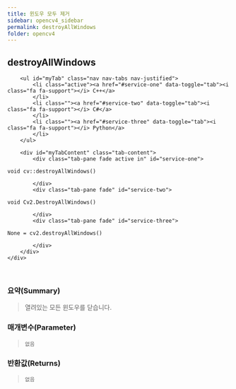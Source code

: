 ```yaml
---
title: 윈도우 모두 제거
sidebar: opencv4_sidebar
permalink: destroyAllWindows
folder: opencv4
---
```


<div class="row">
    <div class="col-lg-12">
        <h2 class="page-header">destroyAllWindows</h2>
    </div>
    <div class="col-lg-12">

        <ul id="myTab" class="nav nav-tabs nav-justified">
            <li class="active"><a href="#service-one" data-toggle="tab"><i class="fa fa-support"></i> C++</a>
            </li>
            <li class=""><a href="#service-two" data-toggle="tab"><i class="fa fa-support"></i> C#</a>
            </li>
            <li class=""><a href="#service-three" data-toggle="tab"><i class="fa fa-support"></i> Python</a>
            </li>
        </ul>

        <div id="myTabContent" class="tab-content">
            <div class="tab-pane fade active in" id="service-one">
<pre class="prettyprint"><code class="language-cpp">void cv::destroyAllWindows()</code></pre>
            </div>
            <div class="tab-pane fade" id="service-two">
<pre class="prettyprint"><code class="language-cs">void Cv2.DestroyAllWindows()</code></pre>
            </div>
            <div class="tab-pane fade" id="service-three">
<pre class="prettyprint"><code class="language-py">None = cv2.destroyAllWindows()</code></pre>
            </div>
        </div>
    </div>
</div>

<br>

### 요약(Summary)

> 열려있는 모든 윈도우를 닫습니다.

### 매개변수(Parameter)

> `없음`

### 반환값(Returns)

> `없음`
